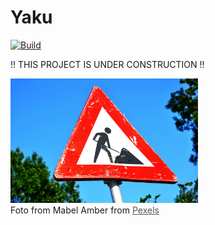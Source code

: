 # Yaku
[![Build](https://github.com/B-S-F/yaku/actions/workflows/build.yml/badge.svg)](https://github.com/B-S-F/yaku/actions/workflows/build.yml)

!! THIS PROJECT IS UNDER CONSTRUCTION !!

<img src="./misc/under-construction.jpg" alt="Under Construction" width="300"/>
<figcaption>
Foto from Mabel Amber from <a href="https://www.pexels.com/de-de/foto/nahaufnahme-fotografie-der-roten-und-weissen-strassenbeschilderung-117602/" target="_blank" style="color: #555;">Pexels</a>
</figcaption>
